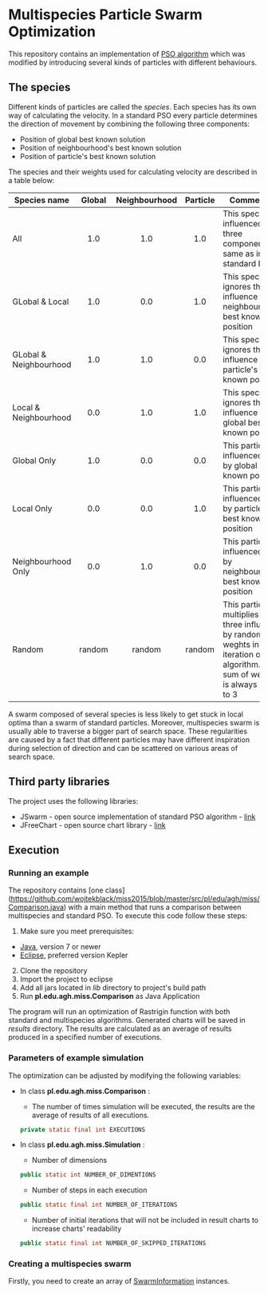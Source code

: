 # Multispecies Particle Swarm Optimization
This repository contains an implementation of [PSO algorithm](https://en.wikipedia.org/wiki/Particle_swarm_optimization) which was modified by introducing several kinds of particles with different behaviours.

## The species
Different kinds of particles are called the *species*. Each species has its own way of calculating the velocity. In a standard PSO every particle determines the direction of movement by combining the following three components:
- Position of global best known solution
- Position of neighbourhood's best known solution
- Position of particle's best known solution

The species and their weights used for calculating velocity are described in a table below:

| Species name | Global | Neighbourhood | Particle | Commentary |
| ------------ | :----: | :-----------: | :------: | ---------- |
| All | 1.0 | 1.0 | 1.0 | This species is influenced by all three components, the same as in the standard PSO |
| GLobal & Local | 1.0 | 0.0 | 1.0 | This species ignores the influence of neighbourhood's best known position |
| GLobal & Neighbourhood | 1.0 | 1.0 | 0.0 | This species ignores the influence of particle's best known position |
| Local & Neighbourhood | 0.0 | 1.0 | 1.0 | This species ignores the influence of global best known position |
| Global Only | 1.0 | 0.0 | 0.0 | This particle is influenced only by global best known position |
| Local Only | 0.0 | 0.0 | 1.0 | This particle is influenced only by particle's best known position |
| Neighbourhood Only | 0.0 | 1.0 | 0.0 | This particle is influenced only by neighbourhood's best known position |
| Random | random | random | random | This particle multiplies all three influences by random weghts in every iteration of the algorithm. The sum of weights is always equal to 3 |

A swarm composed of several species is less likely to get stuck in local optima than a swarm of standard particles. Moreover, multispecies swarm is usually able to traverse a bigger part of search space. These regularities are caused by a fact that different particles may have different inspiration during selection of direction and can be scattered on various areas of search space.

## Third party libraries
The project uses the following libraries:
* JSwarm - open source implementation of standard PSO algorithm - [link](http://jswarm-pso.sourceforge.net/)
* JFreeChart - open source chart library - [link](http://www.jfree.org/jfreechart/)

## Execution

### Running an example
The repository contains [one class] (https://github.com/wojtekblack/miss2015/blob/master/src/pl/edu/agh/miss/Comparison.java) with a main method that runs a comparison between multispecies and standard PSO. To execute this code follow these steps:

1. Make sure you meet prerequisites:
  * [Java](https://www.java.com), version 7 or newer
  * [Eclipse](https://eclipse.org/), preferred version Kepler
2. Clone the repository
3. Import the project to eclipse
4. Add all jars located in *lib* directory to project's build path
5. Run **pl.edu.agh.miss.Comparison** as Java Application

The program will run an optimization of Rastrigin function with both standard and multispecies algorithms. Generated charts will be saved in *results* directory. The results are calculated as an average of results produced in a specified number of executions. 

### Parameters of example simulation
The optimization can be adjusted by modifying the following variables:

* In class **pl.edu.agh.miss.Comparison** :
 
  * The number of times simulation will be executed, the results are the average of results of all executions.
  ```java
  private static final int EXECUTIONS 
  ```
* In class **pl.edu.agh.miss.Simulation** :

  * Number of dimensions
  ```java
  public static int NUMBER_OF_DIMENTIONS
  ```
  * Number of steps in each execution
  ```java
  public static final int NUMBER_OF_ITERATIONS
  ```
  * Number of initial iterations that will not be included in result charts to increase charts' readability
  ```java
  public static final int NUMBER_OF_SKIPPED_ITERATIONS
  ```


### Creating a multispecies swarm
Firstly, you need to create an array of [SwarmInformation](src/pl/edu/agh/miss/swarm/SwarmInformation.java) instances. 

